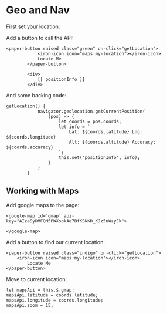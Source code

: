 
# Geo and Nav

First set your location:



Add a button to call the API:

    <paper-button raised class="green" on-click="getLocation">
                <iron-icon icon="maps:my-location"></iron-icon>
                Locate Me
            </paper-button>

            <div>
                [[ positionInfo ]]
            </div>

And some backing code:

    getLocation() {
                navigator.geolocation.getCurrentPosition( 
                    (pos) => {
                        let coords = pos.coords;
                        let info = `
                            Lat: ${coords.latitude} Lng: ${coords.longitude}
                            Alt: ${coords.altitude} Accuracy: ${coords.accuracy}
                        `;
                        this.set('positionInfo', info);
                    }
                )
            }    

## Working with Maps

Add google maps to the page:

    <google-map id='gmap' api-key="AIzaSyDMFQM5PWXsokAe7BfKSNKD_KJz5uWzyEk">

    </google-map>

Add a button to find our current location:

    <paper-button raised class="indigo" on-click="getLocation">
        <iron-icon icon="maps:my-location"></iron-icon>
            Locate Me
    </paper-button>

Move to current location:

    let mapsApi = this.$.gmap;
    mapsApi.latitude = coords.latitude;
    mapsApi.longitude = coords.longitude;
    mapsApi.zoom = 15;

    

